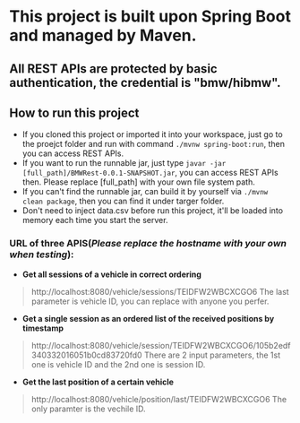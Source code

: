 # This project is built upon Spring Boot and managed by Maven.

## All REST APIs are protected by basic authentication, the credential is "bmw/hibmw".

## How to run this project
* If you cloned this project or imported it into your workspace, just go to the proejct folder and run with command `./mvnw spring-boot:run`, then you can access REST APIs.
* If you want to run the runnable jar, just type `javar -jar [full_path]/BMWRest-0.0.1-SNAPSHOT.jar`, you can access REST APIs then. Please replace [full_path] with your own file system path.
* If you can't find the runnable jar, can build it by yourself via `./mvnw clean package`, then you can find it under targer folder.
* Don't need to inject data.csv before run this project, it'll be loaded into memory each time you start the server.

### URL of three APIS(_Please replace the hostname with your own when testing_):

* **Get all sessions of a vehicle in correct ordering**
> http://localhost:8080/vehicle/sessions/TEIDFW2WBCXCGO6
> The last parameter is vehicle ID, you can replace with anyone you perfer.

* **Get a single session as an ordered list of the received positions by timestamp**
> http://localhost:8080/vehicle/session/TEIDFW2WBCXCGO6/105b2edf340332016051b0cd83720fd0
> There are 2 input parameters, the 1st one is vehicle ID and the 2nd one is session ID.

* **Get the last position of a certain vehicle**
> http://localhost:8080/vehicle/position/last/TEIDFW2WBCXCGO6
> The only paramter is the vechile ID.

